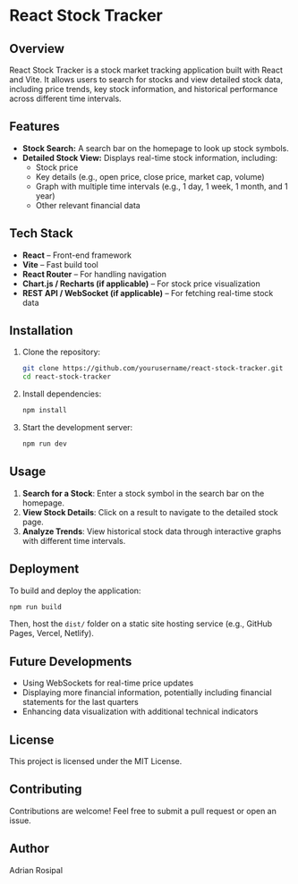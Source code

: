 # React Stock Tracker

## Overview
React Stock Tracker is a stock market tracking application built with React and Vite. It allows users to search for stocks and view detailed stock data, including price trends, key stock information, and historical performance across different time intervals.

## Features
- **Stock Search:** A search bar on the homepage to look up stock symbols.
- **Detailed Stock View:** Displays real-time stock information, including:
  - Stock price
  - Key details (e.g., open price, close price, market cap, volume)
  - Graph with multiple time intervals (e.g., 1 day, 1 week, 1 month, and 1 year)
  - Other relevant financial data

## Tech Stack
- **React** – Front-end framework
- **Vite** – Fast build tool
- **React Router** – For handling navigation
- **Chart.js / Recharts (if applicable)** – For stock price visualization
- **REST API / WebSocket (if applicable)** – For fetching real-time stock data

## Installation
1. Clone the repository:
   ```bash
   git clone https://github.com/yourusername/react-stock-tracker.git
   cd react-stock-tracker
   ```
2. Install dependencies:
   ```bash
   npm install
   ```
3. Start the development server:
   ```bash
   npm run dev
   ```

## Usage
1. **Search for a Stock**: Enter a stock symbol in the search bar on the homepage.
2. **View Stock Details**: Click on a result to navigate to the detailed stock page.
3. **Analyze Trends**: View historical stock data through interactive graphs with different time intervals.

## Deployment
To build and deploy the application:
```bash
npm run build
```
Then, host the `dist/` folder on a static site hosting service (e.g., GitHub Pages, Vercel, Netlify).

## Future Developments

- Using WebSockets for real-time price updates
- Displaying more financial information, potentially including financial statements for the last quarters
- Enhancing data visualization with additional technical indicators

## License
This project is licensed under the MIT License.

## Contributing
Contributions are welcome! Feel free to submit a pull request or open an issue.

## Author
Adrian Rosipal

